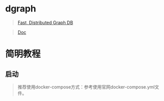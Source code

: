 # dgraph
> [Fast, Distributed Graph DB](https://dgraph.io)

> [Doc](https://docs.dgraph.io)

# 简明教程

## 启动
> 推荐使用docker-compose方式：参考使用官网docker-compose.yml文件。
